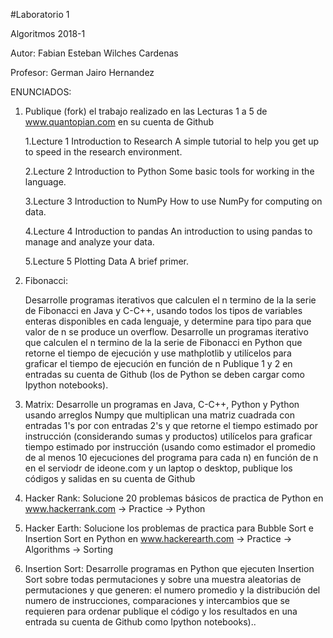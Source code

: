 #Laboratorio 1

Algoritmos 2018-1

Autor: Fabian Esteban Wilches Cardenas

Profesor: German Jairo Hernandez 

ENUNCIADOS:
1. Publique (fork) el trabajo realizado en las Lecturas 1 a 5 de www.quantopian.com en su cuenta de Github 

    1.Lecture 1 Introduction to Research A simple tutorial to help you get up to speed in the research environment. 
    
    2.Lecture 2 Introduction to Python Some basic tools for working in the language. 
    
    3.Lecture 3 Introduction to NumPy How to use NumPy for computing on data. 
    
    4.Lecture 4 Introduction to pandas An introduction to using pandas to manage and analyze your data. 
    
    5.Lecture 5 Plotting Data A brief primer.    

2. Fibonacci:

    Desarrolle programas iterativos que calculen el n termino de la  la serie de Fibonacci  en Java y C-C++, usando todos los tipos de variables enteras disponibles en cada lenguaje, y determine para tipo para que valor de n se produce un overflow.
    Desarrolle un programas iterativo que calculen el n termino de la  la serie de Fibonacci  en Python que retorne el tiempo de ejecución y use mathplotlib y utilícelos para graficar el tiempo de ejecución en función de n 
    Publique  1 y 2 en entradas su cuenta de Github  (los de Python se deben cargar como Ipython notebooks).         

3. Matrix: Desarrolle un programas en Java, C-C++, Python y Python usando arreglos Numpy que multiplican una matriz cuadrada con entradas  1's por con entradas 2's  y que retorne el tiempo estimado por instrucción (considerando sumas y productos)  utilícelos para graficar tiempo estimado por instrucción (usando como estimador el promedio de al menos 10 ejecuciones del programa para cada n)  en función de n en el serviodr de ideone.com y un laptop o desktop, publique los códigos y salidas en  su cuenta de Github
4. Hacker Rank: Solucione 20 problemas básicos de practica de Python en  www.hackerrank.com -> Practice -> Python
5. Hacker Earth: Solucione  los problemas de practica para Bubble Sort e Insertion Sort en  Python  en www.hackerearth.com -> Practice -> Algorithms -> Sorting
6. Insertion Sort: Desarrolle programas en Python que ejecuten Insertion Sort sobre todas permutaciones y sobre una muestra aleatorias de permutaciones y que generen: el numero promedio y la distribución del numero de instrucciones, comparaciones y intercambios que se requieren para ordenar publique el código y los resultados en una entrada su cuenta de Github como Ipython notebooks).. 
